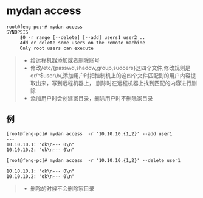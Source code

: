 # mydan access
```
root@feng-pc:~# mydan access
SYNOPSIS
     $0 -r range [--delete] [--add] users1 user2 ..
     Add or delete some users on the remote machine
     Only root users can execute
```
> * 给远程机器添加或者删除账号
> * 修改/etc/{passwd,shadow,group,sudoers}这四个文件,修改规则是qr/^$user\b/,添加用户时把控制机上的这四个文件匹配到的用户内容提取出来，写到远程机器上， 删除时在远程机器上找到匹配的内容进行删除
> * 添加用户时会创建家目录，删除用户时不删除家目录

## 例
```
[root@feng-pc]# mydan access  -r '10.10.10.{1,2}' --add user1
---
10.10.10.1: "ok\n--- 0\n"
10.10.10.2: "ok\n--- 0\n"
```

```
[root@feng-pc]# mydan access  -r '10.10.10.{1,2}' --delete user1
---
10.10.10.1: "ok\n--- 0\n"
10.10.10.2: "ok\n--- 0\n"
```

> * 删除的时候不会删除家目录
